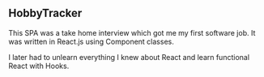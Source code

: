 ## HobbyTracker ##

This SPA was a take home interview which got me my first software job.  It was written in React.js using Component classes.

I later had to unlearn everything I knew about React and learn functional React with Hooks.
